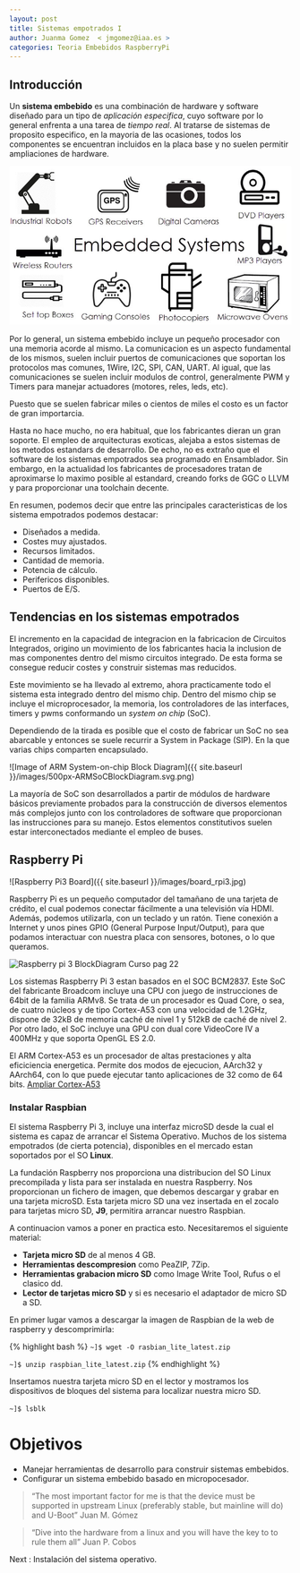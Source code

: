 ```yaml
---
layout: post
title: Sistemas empotrados I
author: Juanma Gomez  < jmgomez@iaa.es >
categories: Teoria Embebidos RaspberryPi
---
```


## Introducción
Un **sistema embebido** es una combinación de hardware y software diseñado para un tipo de _aplicación especifica_, cuyo software por lo general enfrenta a una tarea de _tiempo real_. Al tratarse de sistemas de proposito especifico, en la mayoria de las ocasiones, todos los componentes se encuentran incluidos en la placa base y no suelen permitir ampliaciones de hardware. 

![Image Ejemplos de sistemas empotrados, lavadoras, microondas, controles de acceso, televisiones](images/Embedded-System-and-Its-Real-Time-Applications-Image-3.jpg)

Por lo general, un sistema embebido incluye un pequeño procesador con una memoria acorde al mismo. La comunicacion es un aspecto fundamental de los mismos, suelen incluir puertos de comunicaciones que soportan los protocolos mas comunes, 1Wire, I2C, SPI, CAN, UART. Al igual, que las comunicaciones se suelen incluir modulos de control, generalmente PWM y Timers para manejar actuadores (motores, reles, leds, etc).

Puesto que se suelen fabricar miles o cientos de miles el costo es un factor de gran importarcia.

Hasta no hace mucho, no era habitual, que los fabricantes dieran un gran soporte. El empleo de arquitecturas exoticas, alejaba a estos sistemas de los metodos estandars de desarrollo. De echo, no es extraño que el software de los sistemas empotrados sea programado en Ensamblador. Sin embargo, en la actualidad los fabricantes de procesadores tratan de aproximarse lo maximo posible al estandard, creando forks de GGC o LLVM y para proporcionar una toolchain decente.

En resumen, podemos decir que entre las principales caracteristicas de los sistema empotrados podemos destacar:
* Diseñados a medida.
* Costes muy ajustados.
* Recursos limitados.
 * Cantidad de memoria.
 * Potencia de cálculo.
 * Perifericos disponibles.
 * Puertos de E/S.

## Tendencias en los sistemas empotrados
El incremento en la capacidad de integracion en la fabricacion de Circuitos Integrados, origino un movimiento de los fabricantes hacia la inclusion de mas componentes dentro del mismo circuitos integrado. De esta forma se consegue reducir costes y construir sistemas mas reducidos.

Este movimiento se ha llevado al extremo, ahora practicamente todo el sistema esta integrado dentro del mismo chip. Dentro del mismo chip se incluye el microprocesador, la memoria, los controladores de las interfaces, timers y pwms conformando un *system on chip* (SoC).

Dependiendo de la tirada es posible que el costo de fabricar un SoC no sea abarcable y entonces se suele recurrir a System in Package (SIP). En la que varias chips comparten encapsulado.

![Image of ARM System-on-chip Block Diagram]({{ site.baseurl }}/images/500px-ARMSoCBlockDiagram.svg.png)

La mayoría de SoC son desarrollados a partir de módulos de hardware básicos previamente probados para la construcción de diversos elementos más complejos junto con los controladores de software que proporcionan las instrucciones para su manejo. Estos elementos constitutivos suelen estar interconectados mediante el empleo de buses.

## Raspberry Pi

![Raspberry Pi3 Board]({{ site.baseurl }}/images/board_rpi3.jpg)


Raspberry Pi es un pequeño computador del tamañano de una tarjeta de crédito, el cual podemos conectar fácilmente a una televisión vía HDMI. Además, podemos utilizarla, con un teclado y un ratón. Tiene conexión a Internet y unos pines GPIO (General Purpose Input/Output), para que podamos interactuar con nuestra placa con sensores, botones, o lo que queramos. 

![Raspberry pi 3 BlockDiagram Curso pag 22](rpi3_blk_diagram.jpg)

Los sistemas Raspberry Pi 3 estan basados en el SOC BCM2837. Este SoC del fabricante Broadcom incluye una CPU con juego de instrucciones de 64bit de la familia ARMv8. Se trata de un procesador es Quad Core, o sea, de cuatro núcleos y de tipo Cortex-A53 con una velocidad de 1.2GHz, dispone de 32kB de memoria caché de nivel 1 y 512kB de caché de nivel 2. Por otro lado, el SoC incluye una GPU con dual core VideoCore IV a 400MHz y que soporta OpenGL ES 2.0.

El ARM Cortex-A53 es un procesador de altas prestaciones y alta eficiciencia energetica. Permite dos modos de ejecucion, AArch32 y AArch64, con lo que puede ejecutar tanto aplicaciones de 32 como de 64 bits.
[Ampliar Cortex-A53](https://developer.arm.com/products/processors/cortex-a/cortex-a53)


### Instalar Raspbian
El sistema Raspberry Pi 3, incluye una interfaz microSD desde la cual el sistema es capaz de arrancar el Sistema Operativo. Muchos de los sistema empotrados (de cierta potencia), disponibles en el mercado estan soportados por el SO **Linux**. 

La fundación Raspberry nos proporciona una distribucion del SO Linux precompilada y lista para ser instalada en nuestra Raspberry. Nos proporcionan un fichero de imagen, que debemos descargar y grabar en una tarjeta microSD. Esta tarjeta micro SD una vez insertada en el zocalo para tarjetas micro SD, __J9__, permitira arrancar nuestro Raspbian.

A continuacion vamos a poner en practica esto. Necesitaremos el siguiente material:
* __Tarjeta micro SD__ de al menos 4 GB.
* __Herramientas descompresion__ como PeaZIP, 7Zip.
* __Herramientas grabacion micro SD__ como Image Write Tool, Rufus o el clasico dd.
* __Lector de tarjetas micro SD__ y si es necesario el adaptador de micro SD a SD.

En primer lugar vamos a descargar la imagen de Raspbian de la web de raspberry y descomprimirla:

{% highlight bash %}
`~]$ wget -O rasbian_lite_latest.zip`

`~]$ unzip raspbian_lite_latest.zip`
{% endhighlight %}  

Insertamos nuestra tarjeta micro SD en el lector y mostramos los dispositivos de bloques del sistema para localizar nuestra micro SD.

`~]$ lsblk`

# Objetivos

* Manejar  herramientas de desarrollo para construir sistemas embebidos.
* Configurar un sistema embebido basado en micropocesador.



>“The most important factor for me is that the device must be supported in upstream Linux (preferably stable, but mainline will do) and U-Boot”
>Juan M. Gómez

> “Dive into the hardware from a linux and you will have the key to to rule them all”
> Juan P. Cobos


Next : Instalación del sistema operativo.

[raspbian_web]: https://www.raspberrypi.org/downloads/raspbian/


